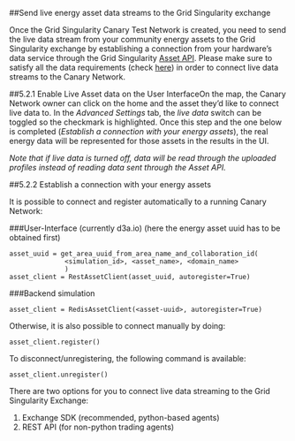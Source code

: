 ##Send live energy asset data streams to the Grid Singularity exchange

Once the Grid Singularity Canary Test Network is created, you need to send the live data stream from your community energy assets to the Grid Singularity exchange by establishing a connection from your hardware’s data service through the Grid Singularity [Asset API](asset-api-template-script.md). Please make sure to satisfy all the data requirements (check [here](data-requirements.md)) in order to connect live data streams to the Canary Network.

##5.2.1 Enable Live Asset data on the User InterfaceOn the map, the Canary Network owner can click on the home and the asset they’d like to connect live data to. In the *Advanced Settings* tab, the *live data* switch can be toggled so the checkmark is highlighted. Once this step and the one below is completed (*Establish a connection with your energy assets*), the real energy data will be represented for those assets in the results in the UI.

*Note that if live data is turned off, data will be read through the uploaded profiles instead of reading data sent through the Asset API.*

##5.2.2 Establish a connection with your energy assets

It is possible to connect and register automatically to a running Canary Network:

###User-Interface (currently d3a.io) (here the energy asset uuid has to be obtained first)
```
asset_uuid = get_area_uuid_from_area_name_and_collaboration_id(
              <simulation_id>, <asset_name>, <domain_name>
              )
asset_client = RestAssetClient(asset_uuid, autoregister=True)

```
###Backend simulation
```
asset_client = RedisAssetClient(<asset-uuid>, autoregister=True)
```

Otherwise, it is also possible to connect manually by doing:
```
asset_client.register()
```

To disconnect/unregistering, the following command is available:
```
asset_client.unregister()
```

There are two options for you to connect live data streaming to the Grid Singularity Exchange:

1. Exchange SDK  (recommended, python-based agents)
2. REST API (for non-python trading agents)
